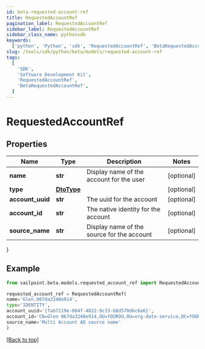 ```yaml
---
id: beta-requested-account-ref
title: RequestedAccountRef
pagination_label: RequestedAccountRef
sidebar_label: RequestedAccountRef
sidebar_class_name: pythonsdk
keywords:
  ['python', 'Python', 'sdk', 'RequestedAccountRef', 'BetaRequestedAccountRef']
slug: /tools/sdk/python/beta/models/requested-account-ref
tags:
  [
    'SDK',
    'Software Development Kit',
    'RequestedAccountRef',
    'BetaRequestedAccountRef',
  ]
---
```


# RequestedAccountRef

## Properties

| Name | Type | Description | Notes |
| --- | --- | --- | --- |
| **name** | **str** | Display name of the account for the user | [optional] |
| **type** | [**DtoType**](dto-type) |  | [optional] |
| **account_uuid** | **str** | The uuid for the account | [optional] |
| **account_id** | **str** | The native identity for the account | [optional] |
| **source_name** | **str** | Display name of the source for the account | [optional] |

}

## Example

```python
from sailpoint.beta.models.requested_account_ref import RequestedAccountRef

requested_account_ref = RequestedAccountRef(
name='Glen.067da3248e914',
type='IDENTITY',
account_uuid='{fab7119e-004f-4822-9c33-b8d570d6c6a6}',
account_id='CN=Glen 067da3248e914,OU=YOUROU,OU=org-data-service,DC=YOURDC,DC=local',
source_name='Multi Account AD source name'
)

```

[[Back to top]](#)
